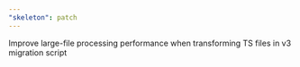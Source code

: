 ```yaml
---
"skeleton": patch
---
```


Improve large-file processing performance when transforming TS files in v3 migration script

